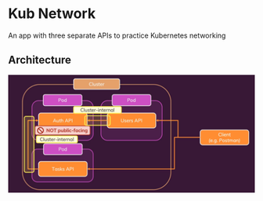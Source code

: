 # Kub Network

An app with three separate APIs to practice Kubernetes networking

## Architecture

![app architecture](/assets/architecture.png)
